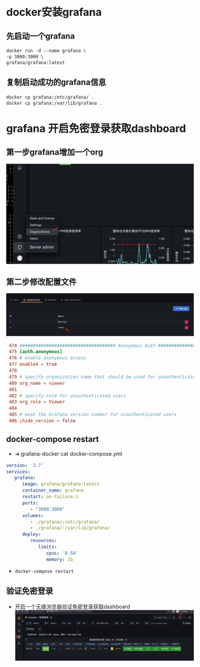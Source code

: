 # docker安装grafana

## 先启动一个grafana
```shell
docker run -d --name grafana \
-p 3000:3000 \
grafana/grafana:latest
```
## 复制启动成功的grafana信息
```shell
docker cp grafana:/etc/grafana/ .
docker cp grafana:/var/lib/grafana .
```



# grafana 开启免密登录获取dashboard

## 第一步grafana增加一个org

![img](resource/1.png)

## 第二步修改配置文件

![img](./resource/2.png)
```conf
 474 #################################### Anonymous Auth ######################
 475 [auth.anonymous]
 476 # enable anonymous access
 477 enabled = true
 478
 479 # specify organization name that should be used for unauthenticated users
 480 org_name = viewer
 481
 482 # specify role for unauthenticated users
 483 org_role = Viewer
 484
 485 # mask the Grafana version number for unauthenticated users
 486 ;hide_version = false
```

## docker-compose restart
* ➜  grafana-docker cat docker-compose.yml

```yaml
version: '3.7'
services:
   grafana:
      image: grafana/grafana:latest
      container_name: grafana
      restart: on-failure:1
      ports:
         - "3000:3000"
      volumes:
         - ./grafana/:/etc/grafana/
         - ./grafana/:/var/lib/grafana/
      deploy:
         resources:
            limits:
               cpus: '0.50'
               memory: 2G
```

* `docker-compose restart`
  
## 验证免密登录
* 开启一个无痕浏览器验证免密登录获取dashboard
![img](./resource/3.png)

